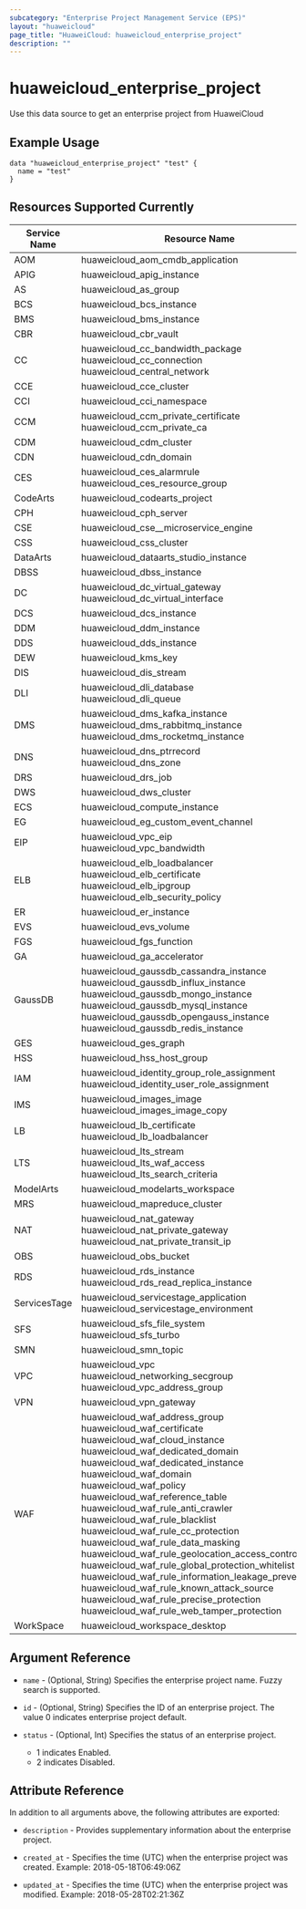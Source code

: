 ```yaml
---
subcategory: "Enterprise Project Management Service (EPS)"
layout: "huaweicloud"
page_title: "HuaweiCloud: huaweicloud_enterprise_project"
description: ""
---
```


# huaweicloud_enterprise_project

Use this data source to get an enterprise project from HuaweiCloud

## Example Usage

```hcl
data "huaweicloud_enterprise_project" "test" {
  name = "test"
}
```

## Resources Supported Currently

<!-- markdownlint-disable MD033 -->
Service Name | Resource Name
---- | ---
AOM | huaweicloud_aom_cmdb_application
APIG | huaweicloud_apig_instance
AS  | huaweicloud_as_group
BCS | huaweicloud_bcs_instance
BMS | huaweicloud_bms_instance
CBR | huaweicloud_cbr_vault
CC  | huaweicloud_cc_bandwidth_package<br>huaweicloud_cc_connection<br>huaweicloud_central_network
CCE | huaweicloud_cce_cluster
CCI | huaweicloud_cci_namespace
CCM | huaweicloud_ccm_private_certificate<br>huaweicloud_ccm_private_ca
CDM | huaweicloud_cdm_cluster
CDN | huaweicloud_cdn_domain
CES | huaweicloud_ces_alarmrule<br>huaweicloud_ces_resource_group
CodeArts | huaweicloud_codearts_project
CPH | huaweicloud_cph_server
CSE | huaweicloud_cse__microservice_engine
CSS | huaweicloud_css_cluster
DataArts | huaweicloud_dataarts_studio_instance
DBSS | huaweicloud_dbss_instance
DC  | huaweicloud_dc_virtual_gateway<br>huaweicloud_dc_virtual_interface
DCS | huaweicloud_dcs_instance
DDM | huaweicloud_ddm_instance
DDS | huaweicloud_dds_instance
DEW | huaweicloud_kms_key
DIS | huaweicloud_dis_stream
DLI | huaweicloud_dli_database<br>huaweicloud_dli_queue
DMS | huaweicloud_dms_kafka_instance<br>huaweicloud_dms_rabbitmq_instance<br>huaweicloud_dms_rocketmq_instance
DNS | huaweicloud_dns_ptrrecord<br>huaweicloud_dns_zone
DRS | huaweicloud_drs_job
DWS | huaweicloud_dws_cluster
ECS | huaweicloud_compute_instance
EG  | huaweicloud_eg_custom_event_channel
EIP | huaweicloud_vpc_eip<br>huaweicloud_vpc_bandwidth
ELB | huaweicloud_elb_loadbalancer<br>huaweicloud_elb_certificate<br>huaweicloud_elb_ipgroup<br>huaweicloud_elb_security_policy
ER  | huaweicloud_er_instance
EVS | huaweicloud_evs_volume
FGS | huaweicloud_fgs_function
GA  | huaweicloud_ga_accelerator
GaussDB | huaweicloud_gaussdb_cassandra_instance<br>huaweicloud_gaussdb_influx_instance<br>huaweicloud_gaussdb_mongo_instance<br>huaweicloud_gaussdb_mysql_instance<br>huaweicloud_gaussdb_opengauss_instance<br>huaweicloud_gaussdb_redis_instance
GES | huaweicloud_ges_graph
HSS | huaweicloud_hss_host_group
IAM | huaweicloud_identity_group_role_assignment<br>huaweicloud_identity_user_role_assignment
IMS | huaweicloud_images_image<br>huaweicloud_images_image_copy
LB  | huaweicloud_lb_certificate<br>huaweicloud_lb_loadbalancer
LTS | huaweicloud_lts_stream<br>huaweicloud_lts_waf_access<br>huaweicloud_lts_search_criteria
ModelArts | huaweicloud_modelarts_workspace
MRS | huaweicloud_mapreduce_cluster
NAT | huaweicloud_nat_gateway<br>huaweicloud_nat_private_gateway<br>huaweicloud_nat_private_transit_ip
OBS | huaweicloud_obs_bucket
RDS | huaweicloud_rds_instance<br>huaweicloud_rds_read_replica_instance
ServicesTage | huaweicloud_servicestage_application<br>huaweicloud_servicestage_environment
SFS | huaweicloud_sfs_file_system<br>huaweicloud_sfs_turbo
SMN | huaweicloud_smn_topic
VPC | huaweicloud_vpc<br>huaweicloud_networking_secgroup<br>huaweicloud_vpc_address_group
VPN | huaweicloud_vpn_gateway
WAF | huaweicloud_waf_address_group<br>huaweicloud_waf_certificate<br>huaweicloud_waf_cloud_instance<br>huaweicloud_waf_dedicated_domain<br>huaweicloud_waf_dedicated_instance<br>huaweicloud_waf_domain<br>huaweicloud_waf_policy<br>huaweicloud_waf_reference_table<br> huaweicloud_waf_rule_anti_crawler<br>huaweicloud_waf_rule_blacklist<br>huaweicloud_waf_rule_cc_protection<br>huaweicloud_waf_rule_data_masking<br>huaweicloud_waf_rule_geolocation_access_control<br>huaweicloud_waf_rule_global_protection_whitelist<br>huaweicloud_waf_rule_information_leakage_prevention<br>huaweicloud_waf_rule_known_attack_source<br>huaweicloud_waf_rule_precise_protection<br>huaweicloud_waf_rule_web_tamper_protection
WorkSpace | huaweicloud_workspace_desktop<br>
<!-- markdownlint-enable MD033 -->

## Argument Reference

* `name` - (Optional, String) Specifies the enterprise project name. Fuzzy search is supported.

* `id` - (Optional, String) Specifies the ID of an enterprise project. The value 0 indicates enterprise project default.

* `status` - (Optional, Int) Specifies the status of an enterprise project.
    + 1 indicates Enabled.
    + 2 indicates Disabled.

## Attribute Reference

In addition to all arguments above, the following attributes are exported:

* `description` - Provides supplementary information about the enterprise project.

* `created_at` - Specifies the time (UTC) when the enterprise project was created. Example: 2018-05-18T06:49:06Z

* `updated_at` - Specifies the time (UTC) when the enterprise project was modified. Example: 2018-05-28T02:21:36Z
